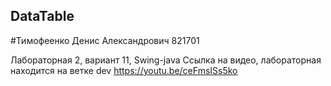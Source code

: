 ## DataTable

#Тимофеенко Денис Александрович 821701

Лабораторная 2, вариант 11,  Swing-java
Ссылка на видео, лабораторная находится на ветке dev
https://youtu.be/ceFmsISs5ko
